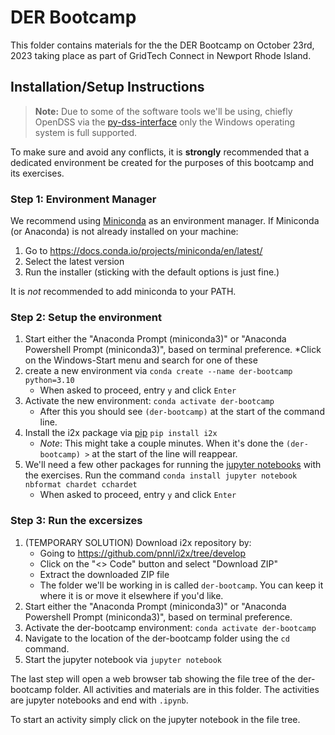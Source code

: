 # DER Bootcamp
This folder contains materials for the the DER Bootcamp on October 23rd, 2023 taking place as part of GridTech Connect in Newport Rhode Island.

## Installation/Setup Instructions
> **Note:** Due to some of the software tools we'll be using, chiefly OpenDSS via the [py-dss-interface](https://py-dss-interface.readthedocs.io/en/latest/) only the Windows operating system is full supported.

To make sure and avoid any conflicts, it is **strongly** recommended that a dedicated environment be created for the purposes of this bootcamp and its exercises.
### Step 1: Environment Manager
We recommend using [Miniconda](https://docs.conda.io/projects/miniconda/en/latest/) as an environment manager.
If Miniconda (or Anaconda) is not already installed on your machine:
1. Go to https://docs.conda.io/projects/miniconda/en/latest/
2. Select the latest version
3. Run the installer (sticking with the default options is just fine.)

It is _not_ recommended to add miniconda to your PATH.

### Step 2: Setup the environment
1. Start either the "Anaconda Prompt (miniconda3)" or "Anaconda Powershell Prompt (miniconda3)", based on terminal preference.
    *Click on the Windows-Start menu and search for one of these
2. create a new environment via `conda create --name der-bootcamp python=3.10`
    * When asked to proceed, entry `y` and click `Enter`
3. Activate the new environment: `conda activate der-bootcamp`
    * After this you should see `(der-bootcamp)` at the start of the command line. 
4. Install the i2x package via [pip](https://pypi.org/project/pip/) `pip install i2x`
    * _Note_: This might take a couple minutes. When it's done the `(der-bootcamp) >` at the start of the line will reappear.
5. We'll need a few other packages for running the [jupyter notebooks](https://jupyter.org/) with the exercises. Run the command `conda install jupyter notebook nbformat chardet cchardet`
    * When asked to proceed, entry `y` and click `Enter` 
### Step 3: Run the excersizes
1. (TEMPORARY SOLUTION) Download i2x repository by:
    * Going to https://github.com/pnnl/i2x/tree/develop
    * Click on the "<> Code" button and select "Download ZIP"
    * Extract the downloaded ZIP file
    * The folder we'll be working in is called `der-bootcamp`. You can keep it where it is or move it elsewhere if you'd like.
2. Start either the "Anaconda Prompt (miniconda3)" or "Anaconda Powershell Prompt (miniconda3)", based on terminal preference.
3. Activate the der-bootcamp environment: `conda activate der-bootcamp`
4. Navigate to the location of the der-bootcamp folder using the `cd` command.
5. Start the jupyter notebook via `jupyter notebook`

The last step will open a web browser tab showing the file tree of the der-bootcamp folder.
All activities and materials are in this folder.
The activities are jupyter notebooks and end with `.ipynb`.

To start an activity simply click on the jupyter notebook in the file tree.
